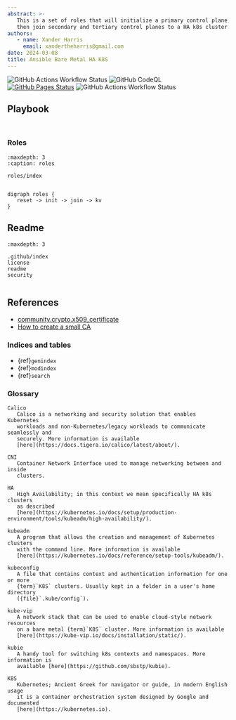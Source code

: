 ```yaml
---
abstract: >-
   This is a set of roles that will initialize a primary control plane,
   then join secondary and tertiary control planes to a HA k8s cluster.
authors:
   - name: Xander Harris
     email: xandertheharris@gmail.com
date: 2024-03-08
title: Ansible Bare Metal HA K8S
---
```


![GitHub Actions Workflow Status](https://img.shields.io/github/actions/workflow/status/edwardtheharris/ansible-kcp/ansible.yml?branch=main&style=flat-square&logo=ansible&label=Ansible%20Lint)
![GitHub CodeQL](https://img.shields.io/github/actions/workflow/status/edwardtheharris/ansible-kcp/codeql.yml?branch=main&style=flat-square&logo=githubactions&label=CodeQL)
[![GitHub Pages Status](https://img.shields.io/github/actions/workflow/status/edwardtheharris/ansible-kcp/pages.yml?branch=main&style=flat-square&logo=githubpages&label=GitHub%20Pages)](https://edwardtheharris.github.io/ansible-kcp/)
![GitHub Actions Workflow Status](https://img.shields.io/github/actions/workflow/status/edwardtheharris/ansible-kcp/shell.yml?branch=main&style=flat-square&logo=gnubash&label=ShellCheck)

## Playbook

```{rubric} site.yml
```

```{literalinclude} ./site.yml
```

### Roles

```{toctree}
:maxdepth: 3
:caption: roles

roles/index
```

```{index} ansible; roles
```

```{graphviz}
digraph roles {
   reset -> init -> join -> kv
}
```

## Readme

```{toctree}
:maxdepth: 3

.github/index
license
readme
security
```

```{index} metadata; repository
```

## References

- [community.crypto.x509_certificate](https://docs.ansible.com/ansible/latest/collections/community/crypto/x509_certificate_module.html)
- [How to create a small CA](https://docs.ansible.com/ansible/latest/collections/community/crypto/docsite/guide_ownca.html)

### Indices and tables

- {ref}`genindex`
- {ref}`modindex`
- {ref}`search`

### Glossary

```{glossary}
Calico
   Calico is a networking and security solution that enables Kubernetes
   workloads and non-Kubernetes/legacy workloads to communicate seamlessly and
   securely. More information is available
   [here](https://docs.tigera.io/calico/latest/about/).

CNI
   Container Network Interface used to manage networking between and inside
   clusters.

HA
   High Availability; in this context we mean specifically HA k8s clusters
   as described
   [here](https://kubernetes.io/docs/setup/production-environment/tools/kubeadm/high-availability/).

kubeadm
   A program that allows the creation and management of Kubernetes clusters
   with the command line. More information is available
   [here](https://kubernetes.io/docs/reference/setup-tools/kubeadm/).

kubeconfig
   A file that contains context and authentication information for one or more
   {term}`K8S` clusters. Usually kept in a folder in a user's home directory
   ({file}`.kube/config`).

kube-vip
   A network stack that can be used to enable cloud-style network resources
   on a bare metal {term}`K8S` cluster. More information is available
   [here](https://kube-vip.io/docs/installation/static/).

kubie
   A handy tool for switching k8s contexts and namespaces. More information is
   available [here](https://github.com/sbstp/kubie).

K8S
   Kubernetes; Ancient Greek for navigator or guide, in modern English usage
   it is a container orchestration system designed by Google and documented
   [here](https://kubernetes.io).
```

